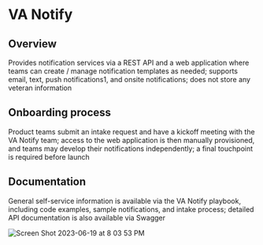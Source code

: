 # VA Notify

## Overview
Provides notification services via a REST API and a web application where teams can create / manage notification templates as needed; supports email, text, push notifications1, and onsite notifications; does not store any veteran information

## Onboarding process
Product teams submit an intake request and have a kickoff meeting with the VA Notify team; access to the web application is then manually provisioned, and teams may develop their notifications independently; a final touchpoint is required before launch

## Documentation
General self-service information is available via the VA Notify playbook, including code examples, sample notifications, and intake process; detailed API documentation is also available via Swagger

![Screen Shot 2023-06-19 at 8 03 53 PM](https://github.com/chriscdm/VA-Notify/assets/35273594/3b01de19-2bdf-4032-948f-bc68bb20547e)
